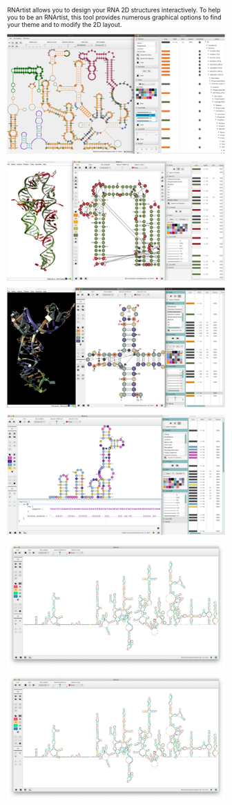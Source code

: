 RNArtist allows you to design your RNA 2D structures interactively. To help you to be an RNArtist, 
this tool provides numerous graphical options to find your theme and to modify the 2D layout.

[![Screen 1](screen1.png)]()

[![Screen 2](screen2.png)]()

[![Screen 3](screen3.png)]()

[![Screen 4](screen4.png)]()

[![Screen 5](screen5.png)]()

[![Screen 5](screen5.png)]()